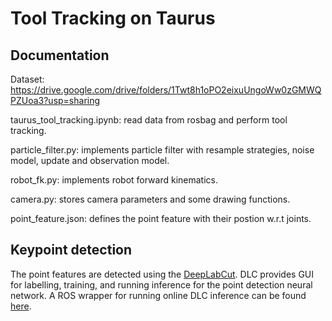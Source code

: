 # Tool Tracking on Taurus #


## Documentation ##

Dataset: https://drive.google.com/drive/folders/1Twt8h1oPO2eixuUngoWw0zGMWQPZUoa3?usp=sharing

taurus_tool_tracking.ipynb: read data from rosbag and perform tool tracking.

particle_filter.py: implements particle filter with resample strategies, noise model, update and observation model.

robot_fk.py: implements robot forward kinematics.

camera.py: stores camera parameters and some drawing functions.

point_feature.json: defines the point feature with their postion w.r.t joints.

## Keypoint detection ##

The point features are detected using the [DeepLabCut](https://github.com/DeepLabCut/DeepLabCut). DLC provides GUI for labelling, training, and running inference for the point detection neural network. A ROS wrapper for running online DLC inference can be found [here](https://github.com/jingpeilu/DLC_ros).
